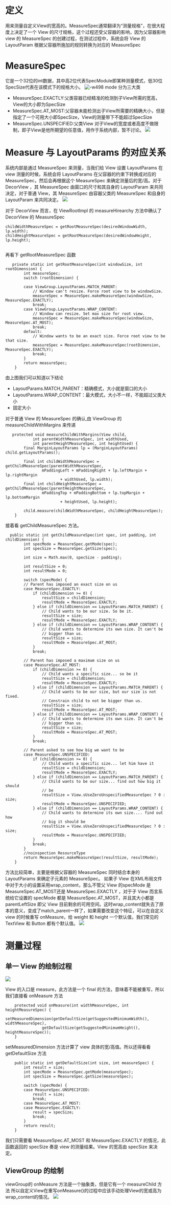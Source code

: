 # 定义
用来测量自定义View的宽高的。MeasureSpec通常翻译为“测量规格”，在很大程度上决定了一个 View 的尺寸规格，这个过程还受父容器的影响，因为父容器影响 view 的 MeasureSpec 的创建过程，在测试过程中，系统会将 View 的 LayoutParam 根据父容器所施加的规则转换为对应的 MeasureSpec
# MeasureSpec
它是一个32位的int数据，其中高2位代表SpecModule即某种测量模式，低30位SpecSize代表在该模式下的规格大小。
![-w498](media/15536184437651.jpg)
mode 分为三大类
* MeasureSpec.EXACTLY:父类容器已经精准的检测到子View所需的宽高，View的大小即为SpecSize
* MeasureSpec.AT_MOST:父容器未能检测出子View所需要的精确大小，但是指定了一个可用大小即SpecSize，View的测量带下不能超过SpecSize
* MeasureSpec.UNSPECIFIED:父类View 对子View的宽度或者高度不做限制，即子View是他所期望的任意值，用作于系统内部，暂不讨论。
![](media/15536674294289.jpg)
 
# Measure 与 LayoutParams 的对应关系
系统内部是通过 MeasureSpec 来测量，当我们给 View 设置 LayoutParams 在 view 测量的时候，系统会将 LayoutParams 在父容器的约束下转换成对应的 MeasureSpec，然后会再根据这个 MeasureSpec 来确定测量后的宽/高。对于 DecorView ，其 MeasureSpec 由窗口的尺寸和其自身的 LayoutParam 来共同决定，对于普通 View，其 MeasureSpec 由容器父类的 MeasureSpec 和自身的 LayoutParam 来共同决定。
![](media/15536674398774.jpg)
 
对于 DecorView 而言，在 ViewRootImpl 的 measureHirearchy 方法中确认了 DecorView 的 MeasureSpec 

```
childWidthMeasureSpec = getRootMeasureSpec(desiredWindowWidth, lp.width);
childHeightMeasureSpec = getRootMeasureSpec(desiredWindowHeight, lp.height);
           
```
再看下 getRootMeasureSpec 函数

```
   private static int getRootMeasureSpec(int windowSize, int rootDimension) {
        int measureSpec;
        switch (rootDimension) {

        case ViewGroup.LayoutParams.MATCH_PARENT:
            // Window can't resize. Force root view to be windowSize.
            measureSpec = MeasureSpec.makeMeasureSpec(windowSize, MeasureSpec.EXACTLY);
            break;
        case ViewGroup.LayoutParams.WRAP_CONTENT:
            // Window can resize. Set max size for root view.
            measureSpec = MeasureSpec.makeMeasureSpec(windowSize, MeasureSpec.AT_MOST);
            break;
        default:
            // Window wants to be an exact size. Force root view to be that size.
            measureSpec = MeasureSpec.makeMeasureSpec(rootDimension, MeasureSpec.EXACTLY);
            break;
        }
        return measureSpec;
    }
```
由上图我们可以知道以下结论
* LayoutParams.MATCH_PARENT：精确模式，大小就是窗口的大小
* LayoutParams.WRAP_CONTENT：最大模式，大小不一样，不能超过父类大小
* 固定大小

对于普通 View 的 MeasureSpec 的确认,由 ViewGroup 的 measureChildWithMargins 来传递
```
   protected void measureChildWithMargins(View child,
            int parentWidthMeasureSpec, int widthUsed,
            int parentHeightMeasureSpec, int heightUsed) {
        final MarginLayoutParams lp = (MarginLayoutParams) child.getLayoutParams();

        final int childWidthMeasureSpec = getChildMeasureSpec(parentWidthMeasureSpec,
                mPaddingLeft + mPaddingRight + lp.leftMargin + lp.rightMargin
                        + widthUsed, lp.width);
        final int childHeightMeasureSpec = getChildMeasureSpec(parentHeightMeasureSpec,
                mPaddingTop + mPaddingBottom + lp.topMargin + lp.bottomMargin
                        + heightUsed, lp.height);

        child.measure(childWidthMeasureSpec, childHeightMeasureSpec);
    }

```
接着看 getChildMeasureSpec 方法。

```
  public static int getChildMeasureSpec(int spec, int padding, int childDimension) {
        int specMode = MeasureSpec.getMode(spec);
        int specSize = MeasureSpec.getSize(spec);

        int size = Math.max(0, specSize - padding);

        int resultSize = 0;
        int resultMode = 0;

        switch (specMode) {
        // Parent has imposed an exact size on us
        case MeasureSpec.EXACTLY:
            if (childDimension >= 0) {
                resultSize = childDimension;
                resultMode = MeasureSpec.EXACTLY;
            } else if (childDimension == LayoutParams.MATCH_PARENT) {
                // Child wants to be our size. So be it.
                resultSize = size;
                resultMode = MeasureSpec.EXACTLY;
            } else if (childDimension == LayoutParams.WRAP_CONTENT) {
                // Child wants to determine its own size. It can't be
                // bigger than us.
                resultSize = size;
                resultMode = MeasureSpec.AT_MOST;
            }
            break;

        // Parent has imposed a maximum size on us
        case MeasureSpec.AT_MOST:
            if (childDimension >= 0) {
                // Child wants a specific size... so be it
                resultSize = childDimension;
                resultMode = MeasureSpec.EXACTLY;
            } else if (childDimension == LayoutParams.MATCH_PARENT) {
                // Child wants to be our size, but our size is not fixed.
                // Constrain child to not be bigger than us.
                resultSize = size;
                resultMode = MeasureSpec.AT_MOST;
            } else if (childDimension == LayoutParams.WRAP_CONTENT) {
                // Child wants to determine its own size. It can't be
                // bigger than us.
                resultSize = size;
                resultMode = MeasureSpec.AT_MOST;
            }
            break;

        // Parent asked to see how big we want to be
        case MeasureSpec.UNSPECIFIED:
            if (childDimension >= 0) {
                // Child wants a specific size... let him have it
                resultSize = childDimension;
                resultMode = MeasureSpec.EXACTLY;
            } else if (childDimension == LayoutParams.MATCH_PARENT) {
                // Child wants to be our size... find out how big it should
                // be
                resultSize = View.sUseZeroUnspecifiedMeasureSpec ? 0 : size;
                resultMode = MeasureSpec.UNSPECIFIED;
            } else if (childDimension == LayoutParams.WRAP_CONTENT) {
                // Child wants to determine its own size.... find out how
                // big it should be
                resultSize = View.sUseZeroUnspecifiedMeasureSpec ? 0 : size;
                resultMode = MeasureSpec.UNSPECIFIED;
            }
            break;
        }
        //noinspection ResourceType
        return MeasureSpec.makeMeasureSpec(resultSize, resultMode);
    }

```
方法比较简单，主要是根据父容器的 MeasureSpec 同时结合本身的 LayoutParams 来确定子元素的 MeasureSpec。
如果子 View 在XML布局文件中对于大小的设置采用wrap_content，那么不管父 View 的specMode 是  MeasureSpec.AT_MOST还是 MeasureSpec.EXACTLY ，对于子 View 而言系统给它设置的 specMode 都是 MeasureSpec.AT_MOST，并且其大小都是parentLeftSize 即父 View 目前剩余的可用空间。这时wrap_content就失去了原本的意义，变成了match_parent一样了，如果需要改变这个特征，可以在自定义 view 的时候重写 onMeasure，给 weight 和 height 一个默认值，我们常见的 TextView 和 Button 都有个默认值。
 ![](media/15536674646026.jpg)


# 测量过程
## 单一 View 的绘制过程
 ![](media/15536674863669.jpg)

View 的入口是 measure，此方法是一个 final 的方法，意味着不能被重写，所以我们直接看 onMeasure 方法

```
    protected void onMeasure(int widthMeasureSpec, int heightMeasureSpec) {
        setMeasuredDimension(getDefaultSize(getSuggestedMinimumWidth(), widthMeasureSpec),
                getDefaultSize(getSuggestedMinimumHeight(), heightMeasureSpec));
    }
```

setMeasuredDimension 方法计算了 view 具体的宽/高值。所以还得看看 getDefaultSize 方法

```
    public static int getDefaultSize(int size, int measureSpec) {
        int result = size;
        int specMode = MeasureSpec.getMode(measureSpec);
        int specSize = MeasureSpec.getSize(measureSpec);

        switch (specMode) {
        case MeasureSpec.UNSPECIFIED:
            result = size;
            break;
        case MeasureSpec.AT_MOST:
        case MeasureSpec.EXACTLY:
            result = specSize;
            break;
        }
        return result;
    }
```
我们只需要看 MeasureSpec.AT_MOST 和 MeasureSpec.EXACTLY 的情况，此函数返回的 specSize 奏是 view 的测量结果。View 的宽高由 specSize 来决定。
## ViewGroup 的绘制
viewGroup的 onMeasure 方法是一个抽象类，但是它有一个 measureChild 方法
所以自定义View在重写onMeasure()的过程中应该手动处理View的宽或高为wrap_content的情况。
 ![](media/15536675060213.jpg)
